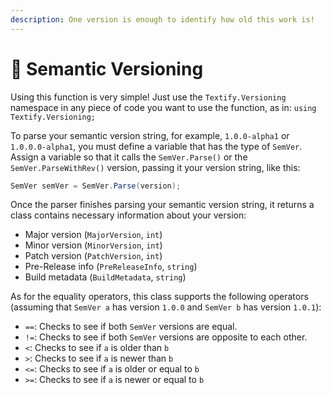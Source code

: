 ```yaml
---
description: One version is enough to identify how old this work is!
---
```


# 📅 Semantic Versioning

Using this function is very simple! Just use the `Textify.Versioning` namespace in any piece of code you want to use the function, as in: `using Textify.Versioning;`

To parse your semantic version string, for example, `1.0.0-alpha1` or `1.0.0.0-alpha1`, you must define a variable that has the type of `SemVer`. Assign a variable so that it calls the `SemVer.Parse()` or the `SemVer.ParseWithRev()` version, passing it your version string, like this:

```csharp
SemVer semVer = SemVer.Parse(version);
```

Once the parser finishes parsing your semantic version string, it returns a class contains necessary information about your version:

* Major version (`MajorVersion`, `int`)
* Minor version (`MinorVersion`, `int`)
* Patch version (`PatchVersion`, `int`)
* Pre-Release info (`PreReleaseInfo`, `string`)
* Build metadata (`BuildMetadata`, `string`)

As for the equality operators, this class supports the following operators (assuming that `SemVer a` has version `1.0.0` and `SemVer b` has version `1.0.1`):

* `==`: Checks to see if both `SemVer` versions are equal.
* `!=`: Checks to see if both `SemVer` versions are opposite to each other.
* `<`: Checks to see if `a` is older than `b`
* `>`: Checks to see if `a` is newer than `b`
* `<=`: Checks to see if `a` is older or equal to `b`
* `>=`: Checks to see if `a` is newer or equal to `b`
